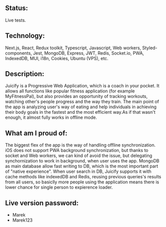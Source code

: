 <h2>Status:</h2>

Live tests.

<h2>Technology:</h2>

Next.js, React, Redux toolkit, Typescript, Javascript, Web workers, Styled-components, Jest, MongoDB, Express, JWT, Redis, Socket.io, PWA, IndexedDB, MUI, i18n, Cookies, Ubuntu (VPS), etc.

<h2>Description:</h2>

Juicify is a Progressive Web Application, which is a coach in your pocket. It allows all functions like popular fitness application (for example MyFitnessPal), but also provides an opportunity of tracking workouts, watching other's people progress and the way they train. The main point of the app is analyzing user's way of eating and help individuals in achieving their body goals in the fastest and the most efficient way.As if that wasn't enough, it almost fully works in offline mode.

<h2>What am I proud of:</h2>

The biggest flex of the app is the way of handling offline synchronization. iOS does not support PWA background synchronization, but thanks to socket and Web workers, we can kind of avoid the issue, but delegating synchornization to work in background, when user uses the app. MongoDB as main database allow fast writing to DB, which is the most important part of "native experience". When user search in DB, Juicify supports it with cache methods like indexedDB and Redis, reusing previous queries's results from all users, so basiclly more people using the application means there is lower chance for single person to expierence loader.

<h2>Live version password:</h2>

- Marek
- Marek123
